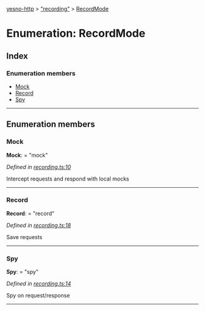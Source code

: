 [yesno-http](../README.md) > ["recording"](../modules/_recording_.md) > [RecordMode](../enums/_recording_.recordmode.md)

# Enumeration: RecordMode

## Index

### Enumeration members

* [Mock](_recording_.recordmode.md#mock)
* [Record](_recording_.recordmode.md#record)
* [Spy](_recording_.recordmode.md#spy)

---

## Enumeration members

<a id="mock"></a>

###  Mock

**Mock**:  = "mock"

*Defined in [recording.ts:10](https://github.com/FormidableLabs/yesno/blob/acc9f7a/src/recording.ts#L10)*

Intercept requests and respond with local mocks

___
<a id="record"></a>

###  Record

**Record**:  = "record"

*Defined in [recording.ts:18](https://github.com/FormidableLabs/yesno/blob/acc9f7a/src/recording.ts#L18)*

Save requests

___
<a id="spy"></a>

###  Spy

**Spy**:  = "spy"

*Defined in [recording.ts:14](https://github.com/FormidableLabs/yesno/blob/acc9f7a/src/recording.ts#L14)*

Spy on request/response

___

